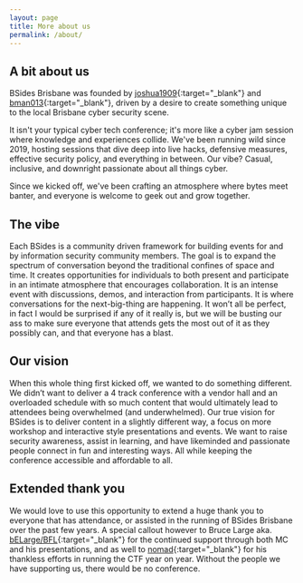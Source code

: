 ```yaml
---
layout: page
title: More about us
permalink: /about/
---
```


## A bit about us
BSides Brisbane was founded by [joshua1909](https://twitter.com/joshua1909){:target="_blank"} and [bman013](https://www.linkedin.com/in/brodiecarter){:target="_blank"}, driven by a desire to create something unique to the local Brisbane cyber security scene. 

It isn't your typical cyber tech conference; it's more like a cyber jam session where knowledge and experiences collide. We've been running wild since 2019, hosting sessions that dive deep into live hacks, defensive measures, effective security policy, and everything in between. Our vibe? Casual, inclusive, and downright passionate about all things cyber.

Since we kicked off, we've been crafting an atmosphere where bytes meet banter, and everyone is welcome to geek out and grow together.

## The vibe
Each BSides is a community driven framework for building events for and by information security community members. The goal is to expand the spectrum of conversation beyond the traditional confines of space and time. It creates opportunities for individuals to both present and participate in an intimate atmosphere that encourages collaboration. It is an intense event with discussions, demos, and interaction from participants. It is where conversations for the next-big-thing are happening. It won’t all be perfect, in fact I would be surprised if any of it really is, but we will be busting our ass to make sure everyone that attends gets the most out of it as they possibly can, and that everyone has a blast.

## Our vision
When this whole thing first kicked off, we wanted to do something different. We didn’t want to deliver a 4 track conference with a vendor hall and an overloaded schedule with so much content that would ultimately lead to attendees being overwhelmed (and underwhelmed). Our true vision for BSides is to deliver content in a slightly different way, a focus on more workshop and interactive style presentations and events. We want to raise security awareness, assist in learning, and have likeminded and passionate people connect in fun and interesting ways. All while keeping the conference accessible and affordable to all.

## Extended thank you
We would love to use this opportunity to extend a huge thank you to everyone that has attendance, or assisted in the running of BSides Brisbane over the past few years. A special callout however to Bruce Large aka. [bELarge/BFL](https://twitter.com/beLarge){:target="_blank"} for the continued support through both MC and his presentations, and as well to [nomad](https://twitter.com/nomadhax){:target="_blank"} for his thankless efforts in running the CTF year on year. Without the people we have supporting us, there would be no conference.